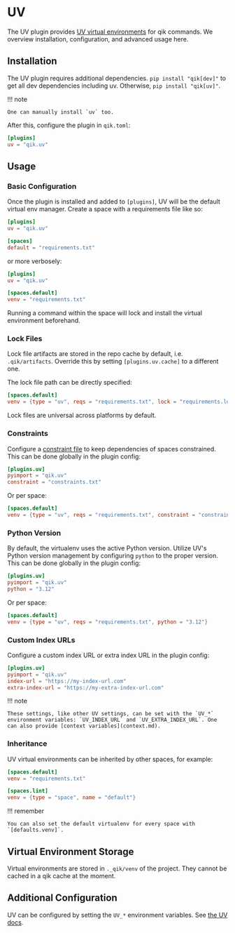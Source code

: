 # UV

The UV plugin provides [UV virtual environments](https://github.com/astral-sh/uv) for qik commands. We overview installation, configuration, and advanced usage here.

## Installation

The UV plugin requires additional dependencies. `pip install "qik[dev]"` to get all dev dependencies including uv. Otherwise, `pip install "qik[uv]"`.

!!! note

    One can manually install `uv` too.

After this, configure the plugin in `qik.toml`:

```toml
[plugins]
uv = "qik.uv"
```

## Usage

### Basic Configuration

Once the plugin is installed and added to `[plugins]`, UV will be the default virtual env manager. Create a space with a requirements file like so:

```toml
[plugins]
uv = "qik.uv"

[spaces]
default = "requirements.txt"
```

or more verbosely:

```toml
[plugins]
uv = "qik.uv"

[spaces.default]
venv = "requirements.txt"
```

Running a command within the space will lock and install the virtual environment beforehand.

### Lock Files

Lock file artifacts are stored in the repo cache by default, i.e. `.qik/artifacts`. Override this by setting `[plugins.uv.cache]` to a different one.

The lock file path can be directly specified:

```toml
[spaces.default]
venv = {type = "uv", reqs = "requirements.txt", lock = "requirements.lock"}
```

Lock files are universal across platforms by default.

### Constraints

Configure a [constraint file](https://docs.astral.sh/uv/pip/compile/#adding-constraints) to keep dependencies of spaces constrained. This can be done globally in the plugin config:

```toml
[plugins.uv]
pyimport = "qik.uv"
constraint = "constraints.txt"
```

Or per space:

```toml
[spaces.default]
venv = {type = "uv", reqs = "requirements.txt", constraint = "constraints.txt"}
```

### Python Version

By default, the virtualenv uses the active Python version. Utilize UV's Python version management by configuring `python` to the proper version. This can be done globally in the plugin config:

```toml
[plugins.uv]
pyimport = "qik.uv"
python = "3.12"
```

Or per space:

```toml
[spaces.default]
venv = {type = "uv", reqs = "requirements.txt", python = "3.12"}
```

### Custom Index URLs

Configure a custom index URL or extra index URL in the plugin config:

```toml
[plugins.uv]
pyimport = "qik.uv"
index-url = "https://my-index-url.com"
extra-index-url = "https://my-extra-index-url.com"
```

!!! note

    These settings, like other UV settings, can be set with the `UV_*` environment variables: `UV_INDEX_URL` and `UV_EXTRA_INDEX_URL`. One can also provide [context variables](context.md).

### Inheritance

UV virtual environments can be inherited by other spaces, for example:

```toml
[spaces.default]
venv = "requirements.txt"

[spaces.lint]
venv = {type = "space", name = "default"}
```

!!! remember

    You can also set the default virtualenv for every space with `[defaults.venv]`.

## Virtual Environment Storage

Virtual environments are stored in `._qik/venv` of the project. They cannot be cached in a qik cache at the moment.

## Additional Configuration

UV can be configured by setting the `UV_*` environment variables. See [the UV docs](https://docs.astral.sh/uv/configuration/environment/).